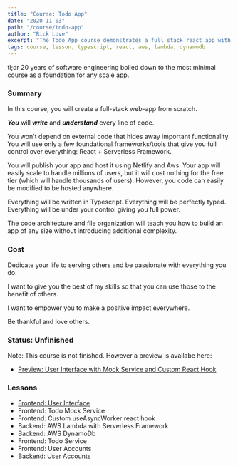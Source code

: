 ```yaml
---
title: "Course: Todo App"
date: "2020-11-03"
path: "/course/todo-app"
author: "Rick Love"
excerpt: "The Todo App course demonstrates a full stack react app with lambda and dynamodb backend from scratch"
tags: course, lesson, typescript, react, aws, lambda, dynamodb
---
```


tl;dr 20 years of software engineering boiled down to the most minimal course as a foundation for any scale app.

### Summary

In this course, you will create a full-stack web-app from scratch.

***You*** will ***write*** and ***understand*** every line of code. 

You won't depend on external code that hides away important functionality. You will use only a few foundational frameworks/tools that give you full control over everything: React + Serverless Framework. 

You will publish your app and host it using Netlify and Aws. Your app will easily scale to handle millions of users, but it will cost nothing for the free tier (which will handle thousands of users). However, you code can easily be modified to be hosted anywhere.

Everything will be written in Typescript. Everything will be perfectly typed. Everything will be under your control giving you full power.

The code architecture and file organization will teach you how to build an app of any size without introducing additional complexity.

### Cost

Dedicate your life to serving others and be passionate with everything you do.

I want to give you the best of my skills so that you can use those to the benefit of others.

I want to empower you to make a positive impact everywhere.

Be thankful and love others.

### Status: Unfinished

Note: This course is not finished. However a preview is availabe here:

- [Preview: User Interface with Mock Service and Custom React Hook](/lessons/02-TodoApp)

### Lessons

- [Frontend: User Interface](/lessons/02-TodoApp)
- Frontend: Todo Mock Service
- Frontend: Custom useAsyncWorker react hook
- Backend: AWS Lambda with Serverless Framework
- Backend: AWS DynamoDb
- Frontend: Todo Service
- Frontend: User Accounts
- Backend: User Accounts
